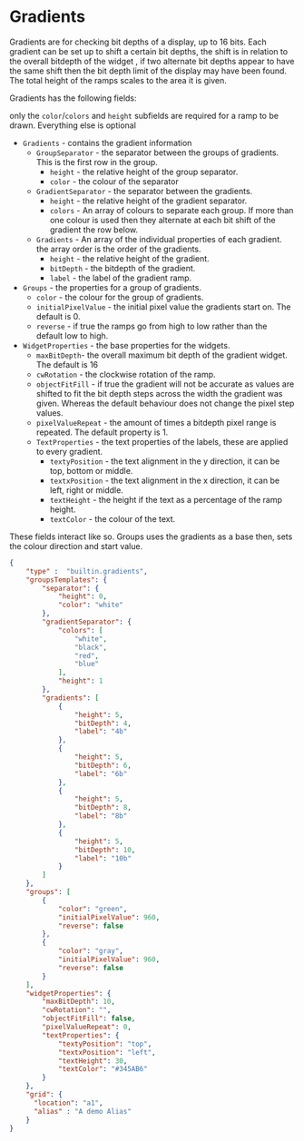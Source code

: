 # Gradients

Gradients are for checking bit depths of a display, up to 16 bits.
Each gradient can be set up to shift a certain bit depths, the
shift is in relation to the overall bitdepth of the widget
, if two alternate bit depths appear
to have the same shift then the bit depth limit of the display
may have been found. The total height of the ramps scales to the
area it is given.

Gradients has the following fields:

only the `color`/`colors` and `height` subfields are required
for a ramp to be drawn. Everything else is optional

- `Gradients` - contains the gradient information
  - `GroupSeparator` - the separator between the groups of gradients. This is the
first row in the group.
    - `height` - the relative height of the group separator.
    - `color` - the colour of the separator
  - `GradientSeparator` - the separator between the gradients.
    - `height` - the relative height of the gradient separator.
    - `colors` - An array of colours to separate each group. If more than one colour
is used then they alternate at each bit shift of the gradient the row below.
  - `Gradients` - An array of the individual properties of each gradient.
the array order is the order of the gradients.
    - `height` - the relative height of the gradient.
    - `bitDepth` - the bitdepth of the gradient.
    - `label` - the label of the gradient ramp.
- `Groups` - the properties for a group of gradients.
  - `color` - the colour for the group of gradients.
  - `initialPixelValue` - the initial pixel value the gradients start on.
The default is 0.
  - `reverse` - if true the ramps go from high to low rather
than the default low to high.
- `WidgetProperties` - the base properties for the widgets.
  - `maxBitDepth`- the overall maximum bit depth of the gradient widget.
The default is 16
  - `cwRotation` - the clockwise rotation of the ramp.
  - `objectFitFill` - if true the gradient will not be accurate
as values are shifted to fit the bit depth steps across the width the
gradient was given. Whereas the default behaviour does not change the
pixel step values.
  - `pixelValueRepeat` - the amount of times a bitdepth pixel range is
repeated. The default property is 1.
  - `TextProperties` - the text properties of the labels, these are applied to every gradient.
    - `textyPosition` - the text alignment in the y direction, it can be top, bottom or middle.
    - `textxPosition` - the text alignment in the x direction, it can be left, right or middle.
    - `textHeight` - the height if the text as a percentage of the ramp height.
    - `textColor` - the colour of the text.

These fields interact like so. Groups uses the gradients as a base then, sets
the colour direction and start value.

```json
{
    "type" :  "builtin.gradients",
    "groupsTemplates": {
        "separator": {
            "height": 0,
            "color": "white"
        },
        "gradientSeparator": {
            "colors": [
                "white",
                "black",
                "red",
                "blue"
            ],
            "height": 1
        },
        "gradients": [
            {
                "height": 5,
                "bitDepth": 4,
                "label": "4b"
            },
            {
                "height": 5,
                "bitDepth": 6,
                "label": "6b"
            },
            {
                "height": 5,
                "bitDepth": 8,
                "label": "8b"
            },
            {
                "height": 5,
                "bitDepth": 10,
                "label": "10b"
            }
        ]
    },
    "groups": [
        {
            "color": "green",
            "initialPixelValue": 960,
            "reverse": false
        },
        {
            "color": "gray",
            "initialPixelValue": 960,
            "reverse": false
        }
    ],
    "widgetProperties": {
        "maxBitDepth": 10,
        "cwRotation": "",
        "objectFitFill": false,
        "pixelValueRepeat": 0,
        "textProperties": {
            "textyPosition": "top",
            "textxPosition": "left",
            "textHeight": 30,
            "textColor": "#345AB6"
        }
    },
    "grid": {
      "location": "a1",
      "alias" : "A demo Alias"
    }
}
```
